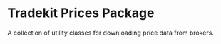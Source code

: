 # Tradekit Prices Package

A collection of utility classes for downloading price data from brokers.
